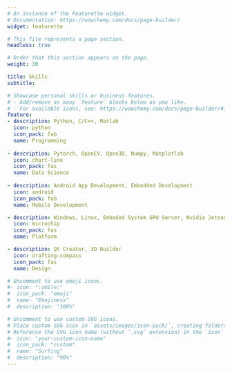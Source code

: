 ```yaml
---
# An instance of the Featurette widget.
# Documentation: https://wowchemy.com/docs/page-builder/
widget: featurette

# This file represents a page section.
headless: true

# Order that this section appears on the page.
weight: 30

title: Skills
subtitle:

# Showcase personal skills or business features.
# - Add/remove as many `feature` blocks below as you like.
# - For available icons, see: https://wowchemy.com/docs/page-builder/#icons
feature:
- description: Python, C/C++, Matlab
  icon: python
  icon_pack: fab
  name: Programming
  
- description: Pytorch, OpenCV, Open3D, Numpy, Matplotlab
  icon: chart-line
  icon_pack: fas
  name: Data Science
  
- description: Android App Development, Embedded Development
  icon: android
  icon_pack: fab
  name: Mobile Development

- description: Windows, Linux, Embeded System GPU Server, Nvidia Jetson Series, Arduino Series,  Raspberry Pi Series
  icon: microchip
  icon_pack: fas
  name: Platform

- description: Qt Creator, 3D Builder 
  icon: drafting-compass
  icon_pack: fas
  name: Design

# Uncomment to use emoji icons.
#- icon: ":smile:"
#  icon_pack: "emoji"
#  name: "Emojiness"
#  description: "100%"  

# Uncomment to use custom SVG icons.
# Place custom SVG icon in `assets/images/icon-pack/`, creating folders if necessary.
# Reference the SVG icon name (without `.svg` extension) in the `icon` field.
#- icon: "your-custom-icon-name"
#  icon_pack: "custom"
#  name: "Surfing"
#  description: "90%"
---
```

